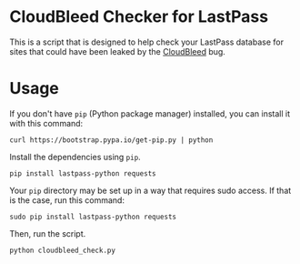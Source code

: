 # CloudBleed Checker for LastPass

This is a script that is designed to help check your LastPass database for sites that could have been leaked by the [CloudBleed](https://github.com/pirate/sites-using-cloudflare) bug.

# Usage

If you don't have `pip` (Python package manager) installed, you can install it with this command:

    curl https://bootstrap.pypa.io/get-pip.py | python

Install the dependencies using `pip`.

    pip install lastpass-python requests

Your `pip` directory may be set up in a way that requires sudo access. If that is the case, run this command:

    sudo pip install lastpass-python requests

Then, run the script.

    python cloudbleed_check.py

